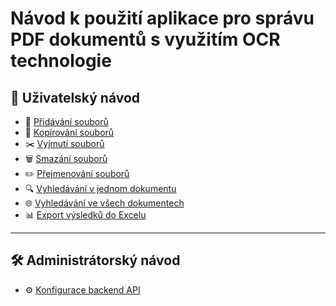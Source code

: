 # Návod k použití aplikace pro správu PDF dokumentů s využitím OCR technologie

## 👤 Uživatelský návod

- 📂 [Přidávání souborů](./docs/pridavani.md)
- 📄 [Kopírování souborů](./docs/kopirovani.md)
- ✂️ [Vyjmutí souborů](./docs/vyjmuti.md)
- 🗑️ [Smazání souborů](./docs/smazani.md)
- ✏️ [Přejmenování souborů](./docs/prejmenovani.md)
- 🔍 [Vyhledávání v jednom dokumentu](./docs/vyhledavani-jednoduche.md)
- 🌐 [Vyhledávání ve všech dokumentech](./docs/vyhledavani-globalni.md)
- 📊 [Export výsledků do Excelu](./docs/export.md)

---

## 🛠️ Administrátorský návod

- ⚙️ [Konfigurace backend API](./docs/konfigurace-api.md)
